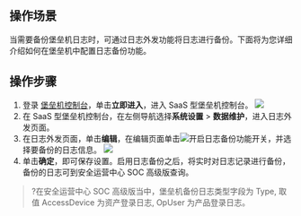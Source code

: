 
## 操作场景
当需要备份堡垒机日志时，可通过日志外发功能将日志进行备份。下面将为您详细介绍如何在堡垒机中配置日志备份功能。



## 操作步骤
1. 登录 [堡垒机控制台](https://console.cloud.tencent.com/dsgc/bh)，单击**立即进入**，进入 SaaS 型堡垒机控制台。
![](https://qcloudimg.tencent-cloud.cn/raw/b2f6673b0cad7c2f423a6b6e287179af.png)
2. 在 SaaS 型堡垒机控制台，在左侧导航选择**系统设置** > **数据维护**，进入日志外发页面。
3. 在日志外发页面，单击**编辑**，在编辑页面单击![](https://qcloudimg.tencent-cloud.cn/raw/78bbb0d4bc0f0e476f3aaac31c1d7907.png)开启日志备份功能开关，并选择要备份的日志信息。
![](https://qcloudimg.tencent-cloud.cn/raw/bbaa0745ce2dfad2807e8cc7f532597b.png)
4. 单击**确定**，即可保存设置。启用日志备份之后，将实时对日志记录进行备份，备份的日志可到安全运营中心 SOC 高级版查询。
>?在安全运营中心 SOC 高级版当中，堡垒机备份日志类型字段为 Type, 取值 AccessDevice 为资产登录日志, OpUser 为产品登录日志。
